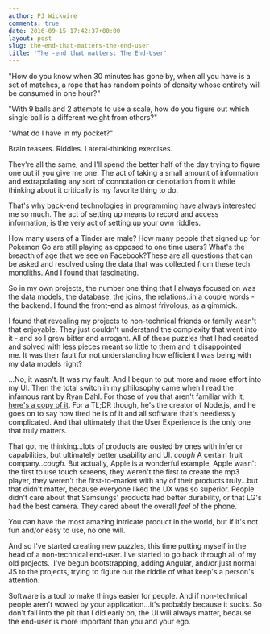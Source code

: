 ```yaml
---
author: PJ Wickwire
comments: true
date: 2016-09-15 17:42:37+00:00
layout: post
slug: the-end-that-matters-the-end-user
title: 'The -end that matters: The End-User'
---
```


"How do you know when 30 minutes has gone by, when all you have is a set of matches, a rope that has random points of density whose entirety will be consumed in one hour?"

"With 9 balls and 2 attempts to use a scale, how do you figure out which single ball is a different weight from others?"

"What do I have in my pocket?"



Brain teasers. Riddles. Lateral-thinking exercises.

They're all the same, and I'll spend the better half of the day trying to figure one out if you give me one. The act of taking a small amount of information and extrapolating any sort of connotation or denotation from it while thinking about it critically is my favorite thing to do.

That's why back-end technologies in programming have always interested me so much. The act of setting up means to record and access information, is the very act of setting up your own riddles.

How many users of a Tinder are male? How many people that signed up for Pokemon Go are still playing as opposed to one time users? What's the breadth of age that we see on Facebook?These are all questions that can be asked and resolved using the data that was collected from these tech monoliths. And I found that fascinating.

So in my own projects, the number one thing that I always focused on was the data models, the database, the joins, the relations..in a couple words - the backend. I found the front-end as almost frivolous, as a gimmick.

I found that revealing my projects to non-technical friends or family wasn't that enjoyable. They just couldn't understand the complexity that went into it - and so I grew bitter and arrogant. All of these puzzles that I had created and solved with less pieces meant so little to them and it disappointed me. It was their fault for not understanding how efficient I was being with my data models right?

...No, it wasn't. It was my fault. And I begun to put more and more effort into my UI. Then the total switch in my philosophy came when I read the infamous rant by Ryan Dahl. For those of you that aren't familiar with it, [here's a copy of it](https://gist.github.com/pajamaw/a8e0ff435e6be573738504785e1ffa5a). For a TL;DR though, he's the creator of Node.js, and he goes on to say how tired he is of it and all software that's needlessly complicated. And that ultimately that the User Experience is the only one that truly matters.

That got me thinking...lots of products are ousted by ones with inferior capabilities, but ultimately better usability and UI. *cough* A certain fruit company..*cough*. But actually, Apple is a wonderful example, Apple wasn't the first to use touch screens, they weren't the first to create the mp3 player, they weren't the first-to-market with any of their products truly...but that didn't matter, because everyone liked the UX was so superior. People didn't care about that Samsungs' products had better durability, or that LG's had the best camera. They cared about the overall _feel_ of the phone.

You can have the most amazing intricate product in the world, but if it's not fun and/or easy to use, no one will.

And so I've started creating new puzzles, this time putting myself in the head of a non-technical end-user. I've started to go back through all of my old projects.  I've begun bootstrapping, adding Angular, and/or just normal JS to the projects, trying to figure out the riddle of what keep's a person's attention.

Software is a tool to make things easier for people. And if non-technical people aren't wowed by your application...it's probably because it sucks. So don't fall into the pit that I did early on, the UI will always matter, because the end-user is more important than you and your ego.
